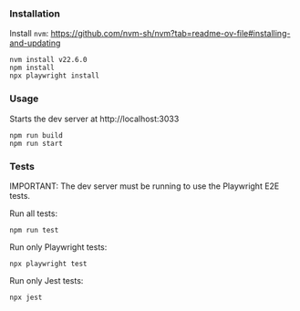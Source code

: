 ### Installation
Install `nvm`:
https://github.com/nvm-sh/nvm?tab=readme-ov-file#installing-and-updating

```
nvm install v22.6.0
npm install
npx playwright install
```

### Usage
Starts the dev server at http://localhost:3033
```
npm run build
npm run start
```

### Tests
IMPORTANT: The dev server must be running to use the Playwright E2E tests.

Run all tests:
```
npm run test
```

Run only Playwright tests:
```
npx playwright test
```

Run only Jest tests:
```
npx jest
```


